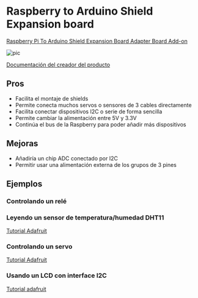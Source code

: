 # Raspberry to Arduino Shield Expansion board


[Raspberry Pi To Arduino Shield Expansion Board Adapter Board Add-on](http://www.icstation.com/raspberry-arduino-shield-expansion-board-adapter-board-p-5710.html)

![pic](http://www.icstation.com/images/big/products/5710_4_8525.jpg)

[Documentación del creador del producto](https://www.itead.cc/wiki/RPI_Arduino_Sheild_Add-on_V2.0S)

## Pros

* Facilita el montaje de shields
* Permite conecta muchos servos o sensores de 3 cables directamente
* Facilita conectar dispositivos I2C o serie de forma sencilla
* Permite cambiar la alimentación entre 5V y 3.3V
* Continúa el bus de la Raspberry para poder añadir más dispositivos

## Mejoras

* Añadiría un chip ADC conectado por I2C
* Permitir usar una alimentación externa de los grupos de 3 pines


## Ejemplos

### Controlando un relé

### Leyendo un sensor de temperatura/humedad DHT11

[Tutorial Adafruit](https://learn.adafruit.com/dht-humidity-sensing-on-raspberry-pi-with-gdocs-logging?view=all)

### Controlando un servo

[Tutorial Adafruit ](https://learn.adafruit.com/adafruits-raspberry-pi-lesson-8-using-a-servo-motor?view=all)

### Usando un LCD con interface I2C

[Tutorial adafruit](https://learn.adafruit.com/adafruit-16x2-character-lcd-plus-keypad-for-raspberry-pi?view=all)
